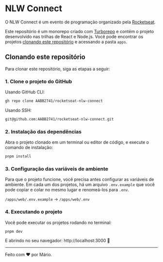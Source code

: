 # NLW Connect

O NLW Connect é um evento de programação organizado pela [Rocketseat](https://www.rocketseat.com.br).

Este repositório é um monorepo criado com [Turborepo](https://turbo.build/repo/docs) e contém o projeto desenvolvido nas trilhas de React e Node.js. Você pode encontrar os projetos [clonando este repositório](#clonando-este-repositório) e acessando a pasta `apps`.

## Clonando este repositório

Para clonar este repositório, siga as etapas a seguir:

### 1. Clone o projeto do GitHub

Usando GitHub CLI:
```bash
gh repo clone AABB2741/rocketseat-nlw-connect
```

Usando SSH:
```bash
git@github.com:AABB2741/rocketseat-nlw-connect.git
```

### 2. Instalação das dependências

Abra o projeto clonado em um terminal ou editor de código, e execute o comando de instalação:

```bash
pnpm install
```

### 3. Configuração das variáveis de ambiente

Para que o projeto funcione, você precisa antes configurar as variáveis de ambiente. Em cada um dos projetos, há um arquivo `.env.example` que você pode copiar e colar no mesmo lugar e renomeá-los para `.env`.

`/apps/web/.env.example` → `/apps/web/.env`

### 4. Executando o projeto

Você pode executar os projetos rodando no terminal:

```bash
pnpm dev
```

E abrindo no seu navegador: http://localhost:3000 🚀

---

Feito com ❤️ por Mário.

